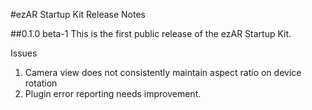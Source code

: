 #ezAR Startup Kit Release Notes

##0.1.0 beta-1
This is the first public release of the ezAR Startup Kit.

Issues
1. Camera view does not consistently maintain aspect ratio on device rotation
2. Plugin error reporting needs improvement.
